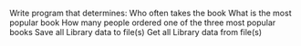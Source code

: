 

Write program that determines:
Who often takes the book
What is the most popular book
How many people ordered one of the three most popular books
Save all Library data to file(s)
Get all Library data from file(s)
